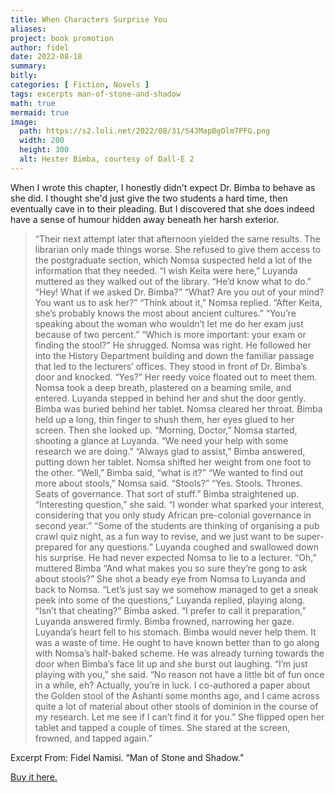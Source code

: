 ```yaml
---
title: When Characters Surprise You
aliases:
project: book promotion
author: fidel
date: 2022-08-18
summary: 
bitly: 
categories: [ Fiction, Novels ]
tags: excerpts man-of-stone-and-shadow
math: true
mermaid: true
image:
  path: https://s2.loli.net/2022/08/31/S4JMapBgOlm7PFG.png
  width: 200 
  height: 300 
  alt: Hester Bimba, courtesy of Dall-E 2
---
```


<!---Thursday 18 August 2022--->

When I wrote this chapter, I honestly didn't expect Dr. Bimba to behave as she did. I thought she'd just give the two students a hard time, then eventually cave in to their pleading. But I discovered that she does indeed have a sense of humour hidden away beneath her harsh exterior.

>“Their next attempt later that afternoon yielded the same results. The librarian only made things worse.  She refused to give them access to the postgraduate section, which Nomsa suspected held a lot of the information that they needed. 
“I wish Keita were here,” Luyanda muttered as they walked out of the library. “He’d know what to do.”
“Hey! What if we asked Dr. Bimba?”
“What? Are you out of your mind? You want us to ask her?”
“Think about it,” Nomsa replied. “After Keita, she’s probably knows the most about ancient cultures.”
“You’re speaking about the woman who wouldn’t let me do her exam just because of two percent.”
“Which is more important: your exam or finding the stool?”
He shrugged. Nomsa was right. He followed her into the History Department building and down the familiar passage that led to the lecturers’ offices.  They stood in front of Dr. Bimba’s door and knocked.
“Yes?” Her reedy voice floated out to meet them. 
Nomsa took a deep breath, plastered on a beaming smile, and entered. Luyanda stepped in behind her and shut the door gently. Bimba was buried behind her tablet. Nomsa cleared her throat. Bimba held up a long, thin finger to shush them, her eyes glued to her screen. Then she looked up.
“Morning, Doctor,” Nomsa started, shooting a glance at Luyanda. “We need your help with some research we are doing.”
“Always glad to assist,” Bimba answered, putting down her tablet. Nomsa shifted her weight from one foot to the other.
“Well,” Bimba said, “what is it?”
“We wanted to find out more about stools,” Nomsa said.
“Stools?”
“Yes. Stools. Thrones. Seats of governance. That sort of stuff.”
Bimba straightened up. “Interesting question,” she said. “I wonder what sparked your interest, considering that you only study African pre-colonial governance in second year.”
“Some of the students are thinking of organising a pub crawl quiz night, as a fun way to revise, and we just want to be super-prepared for any questions.”
Luyanda coughed and swallowed down his surprise. He had never expected Nomsa to lie to a lecturer. 
“Oh,” muttered Bimba “And what makes you so sure they’re gong to ask about stools?” She shot a beady eye from Nomsa to Luyanda and back to Nomsa.
“Let’s just say we somehow managed to get a sneak peek into some of the questions,” Luyanda replied, playing along.
“Isn’t that cheating?” Bimba asked.
“I prefer to call it preparation,” Luyanda answered firmly. Bimba frowned, narrowing her gaze. Luyanda’s heart fell to his stomach. Bimba would never help them. It was a waste of time. He ought to have known better than to go along with Nomsa’s half-baked scheme. He was already turning towards the door when Bimba’s face lit up and she burst out laughing.
“I’m just playing with you,” she said. “No reason not have a little bit of fun once in a while, eh? Actually, you’re in luck. I co-authored a paper about the Golden stool of the Ashanti some months ago, and I came across quite a lot of material about other stools of dominion in the course of my research. Let me see if I can’t find it for you.”
She flipped open her tablet and tapped a couple of times. She stared at the screen, frowned, and tapped again.”


Excerpt From: Fidel Namisi. “Man of Stone and Shadow."

[Buy it here.](https://www.amazon.com/Man-Stone-Shadow-Adventure-Shadows-ebook/dp/B086M51L3D/ref=sr_1_1?crid=9O1RYIK3U9DJ&keywords=Fidel+Namisi&qid=1660836322&sprefix=fidel+namisi%2Caps%2C360&sr=8-1)